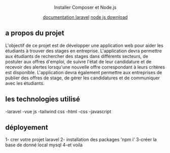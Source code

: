 <p align="center">Installer Composer et Node.js</p>
<p align="center">
<a href="https://laravel.com/docs/11.x/installation">documentation laravel</a>
<a href="https://nodejs.org/en/download/">node js download</a>
</p>

## a propos du projet

L'objectif de ce projet est de développer une application web pour aider les 
étudiants à trouver des stages en entreprise. L'application devra permettre aux étudiants de 
rechercher des stages dans différents secteurs, de postuler aux offres d'emploi, de suivre l'état 
de leur candidature et de recevoir des alertes lorsqu'une nouvelle offre correspondant à leurs 
critères est disponible. L'application devra également permettre aux entreprises de publier des 
offres de stage, de gérer les candidatures et de communiquer avec les étudiants. 


## les technologies utilisé

-laravel
-vue js
-tailwind css
-html
-css
-javascript

## déployement
1- crer votre projet laravel
2- installation des packages 'npm i'
3-créer la base de donné local mysql
4-et voila
